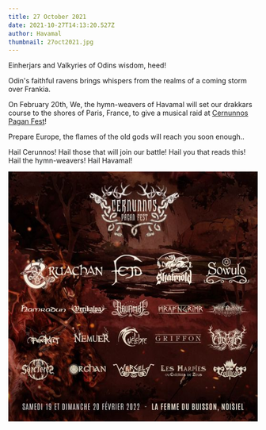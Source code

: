 ```yaml
---
title: 27 October 2021
date: 2021-10-27T14:13:20.527Z
author: Havamal
thumbnail: 27oct2021.jpg
---
```

Einherjars and Valkyries of Odins wisdom, heed!

Odin's faithful ravens brings whispers from the realms of a coming storm over Frankia.

On February 20th, We, the hymn-weavers of Havamal will set our drakkars course to the shores of Paris, France, to give a musical raid at [Cernunnos Pagan Fest](https://www.facebook.com/cernunnos.festival/)!

Prepare Europe, the flames of the old gods will reach you soon enough..

Hail Cerunnos! Hail those that will join our battle! Hail you that reads this! Hail the hymn-weavers! Hail Havamal!

![](27oct2021.jpg)